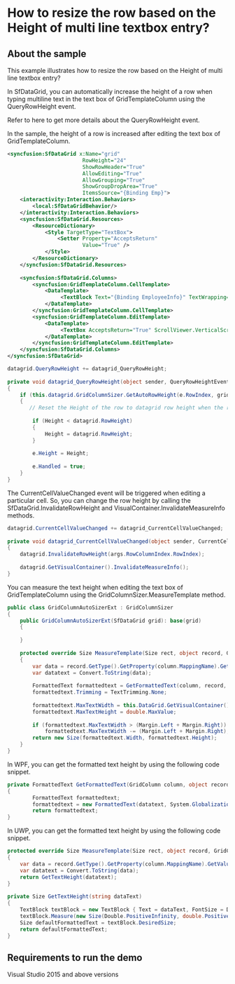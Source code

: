 # How to resize the row based on the Height of multi line textbox entry?

## About the sample
This example illustrates how to resize the row based on the Height of multi line textbox entry?	

In SfDataGrid, you can automatically increase the height of a row when typing multiline text in the text box of GridTemplateColumn using the QueryRowHeight event.

Refer to here to get more details about the QueryRowHeight event.

In the sample, the height of a row is increased after editing the text box of GridTemplateColumn.

```XML
<syncfusion:SfDataGrid x:Name="grid"
                        RowHeight="24"
                        ShowRowHeader="True"
                        AllowEditing="True"  
                        AllowGrouping="True"
                        ShowGroupDropArea="True"
                        ItemsSource="{Binding Emp}">
    <interactivity:Interaction.Behaviors>
        <local:SfDataGridBehavior/>
    </interactivity:Interaction.Behaviors>
    <syncfusion:SfDataGrid.Resources>
        <ResourceDictionary>
            <Style TargetType="TextBox">
                <Setter Property="AcceptsReturn"
                        Value="True" />
            </Style>
        </ResourceDictionary>
    </syncfusion:SfDataGrid.Resources>
  
    <syncfusion:SfDataGrid.Columns>
        <syncfusion:GridTemplateColumn.CellTemplate>
            <DataTemplate>
                 <TextBlock Text="{Binding EmployeeInfo}" TextWrapping="Wrap" />
            </DataTemplate>
        </syncfusion:GridTemplateColumn.CellTemplate>
        <syncfusion:GridTemplateColumn.EditTemplate>
            <DataTemplate>
                 <TextBox AcceptsReturn="True" ScrollViewer.VerticalScrollBarVisibility="Visible" TextWrapping="Wrap" Text="{Binding EmployeeInfo,Mode=TwoWay}"  />  
            </DataTemplate>
        </syncfusion:GridTemplateColumn.EditTemplate>
    </syncfusion:SfDataGrid.Columns>
</syncfusion:SfDataGrid>
```

```C#
datagrid.QueryRowHeight += datagrid_QueryRowHeight;
  
private void datagrid_QueryRowHeight(object sender, QueryRowHeightEventArgs e)
{
    if (this.datagrid.GridColumnSizer.GetAutoRowHeight(e.RowIndex, gridRowResizingOptions, out Height))
    {
       // Reset the Height of the row to datagrid row height when the row height is less than the datagrid row height.
  
        if (Height < datagrid.RowHeight)
        {
            Height = datagrid.RowHeight;
        }
  
        e.Height = Height;
  
        e.Handled = true;  
    }
}
```

The CurrentCellValueChanged event will be triggered when editing a particular cell. So, you can change the row height by calling the SfDataGrid.InvalidateRowHeight and VisualContainer.InvalidateMeasureInfo methods.

```C#
datagrid.CurrentCellValueChanged += datagrid_CurrentCellValueChanged;
  
private void datagrid_CurrentCellValueChanged(object sender, CurrentCellValueChangedEventArgs args)
{
    datagrid.InvalidateRowHeight(args.RowColumnIndex.RowIndex);
  
    datagrid.GetVisualContainer().InvalidateMeasureInfo();
}
```

You can measure the text height when editing the text box of GridTemplateColumn using the GridColumnSizer.MeasureTemplate method.

```C#
public class GridColumnAutoSizerExt : GridColumnSizer
{
    public GridColumnAutoSizerExt(SfDataGrid grid): base(grid)
    {
  
    }
     
    protected override Size MeasureTemplate(Size rect, object record, GridColumn column, GridQueryBounds bounds)
    {
        var data = record.GetType().GetProperty(column.MappingName).GetValue(record);
        var datatext = Convert.ToString(data);
  
        FormattedText formattedtext = GetFormattedText(column, record, datatext);
        formattedtext.Trimming = TextTrimming.None;
  
        formattedtext.MaxTextWidth = this.DataGrid.GetVisualContainer().ColumnWidths.DefaultLineSize;
        formattedtext.MaxTextHeight = double.MaxValue;
  
        if (formattedtext.MaxTextWidth > (Margin.Left + Margin.Right))
            formattedtext.MaxTextWidth -= (Margin.Left + Margin.Right);
        return new Size(formattedtext.Width, formattedtext.Height);
    } 
}
```

In WPF, you can get the formatted text height by using the following code snippet.

```C#
private FormattedText GetFormattedText(GridColumn column, object record, string datatext)
{
        FormattedText formattedtext;
        formattedtext = new FormattedText(datatext, System.Globalization.CultureInfo.CurrentCulture, FlowDirection.LeftToRight, new Typeface(DataGrid.FontFamily, new FontStyle(), FontWeights.Normal, DataGrid.FontStretch), DataGrid.FontSize, Brushes.Black);
        return formattedtext;  
}
```

In UWP, you can get the formatted text height by using the following code snippet.

```C#
protected override Size MeasureTemplate(Size rect, object record, GridColumn column, GridQueryBounds bounds)
{
    var data = record.GetType().GetProperty(column.MappingName).GetValue(record);
    var datatext = Convert.ToString(data);
    return GetTextHeight(datatext);
}
  
private Size GetTextHeight(string dataText)
{
    TextBlock textBlock = new TextBlock { Text = dataText, FontSize = DataGrid.FontSize, FontFamily = DataGrid.FontFamily, FontStretch = DataGrid.FontStretch, FontStyle = new FontStyle(), FontWeight = FontWeights.Normal, FlowDirection = FlowDirection.LeftToRight };
    textBlock.Measure(new Size(Double.PositiveInfinity, double.PositiveInfinity));
    Size defaultFormattedText = textBlock.DesiredSize;
    return defaultFormattedText;
}
```

## Requirements to run the demo
Visual Studio 2015 and above versions
